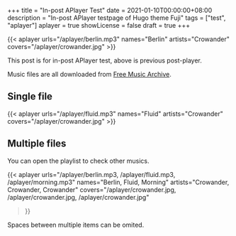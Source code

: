 +++
title = "In-post APlayer Test"
date = 2021-01-10T00:00:00+08:00
description = "In-post APlayer testpage of Hugo theme Fuji"
tags = ["test", "aplayer"]
aplayer = true
showLicense = false
draft = true
+++

{{< aplayer urls="/aplayer/berlin.mp3" names="Berlin" artists="Crowander" covers="/aplayer/crowander.jpg" >}}

This post is for in-post APlayer test, above is previous post-player.

Music files are all downloaded from [Free Music Archive](https://freemusicarchive.org).

<!--more-->

## Single file

{{< aplayer urls="/aplayer/fluid.mp3" names="Fluid" artists="Crowander" covers="/aplayer/crowander.jpg" >}}

## Multiple files

You can open the playlist to check other musics.

{{<
  aplayer
  urls="/aplayer/berlin.mp3, /aplayer/fluid.mp3, /aplayer/morning.mp3"
  names="Berlin, Fluid, Morning"
  artists="Crowander, Crowander, Crowander"
  covers="/aplayer/crowander.jpg, /aplayer/crowander.jpg, /aplayer/crowander.jpg"
>}}

Spaces between multiple items can be omited.
